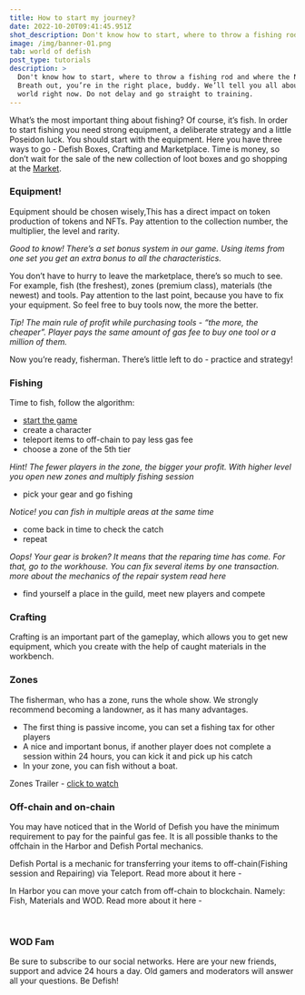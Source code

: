 ```yaml
---
title: How to start my journey?
date: 2022-10-20T09:41:45.951Z
shot_description: Don't know how to start, where to throw a fishing rod and where the NFTs hide?
image: /img/banner-01.png
tab: world of defish
post_type: tutorials
description: >
  Don't know how to start, where to throw a fishing rod and where the NFTs hide?
  Breath out, you’re in the right place, buddy. We’ll tell you all about our
  world right now. Do not delay and go straight to training.
---
```

<!--StartFragment-->

What’s the most important thing about fishing? Of course, it’s fish. In order to start fishing you need strong equipment, a deliberate strategy and a little Poseidon luck. You should start with the equipment. Here you have three ways to go - Defish Boxes, Crafting and Marketplace. Time is money, so don’t wait for the sale of the new collection of loot boxes and go shopping at the [Market](https://marketplace.worldofdefish.com/). 

### Equipment! 

Equipment should be chosen wisely,This has a direct impact on token production of tokens and NFTs. Pay attention to the collection number, the multiplier, the level and rarity. 

*Good to know! There’s a set bonus system in our game. Using items from one set you get an extra bonus to all the characteristics.*  

You don’t have to hurry to leave the marketplace, there’s so much to see. For example, fish (the freshest), zones (premium class), materials (the newest) and tools. Pay attention to the last point, because you have to fix your equipment. So feel free to buy tools now, the more the better.

*Tip! The main rule of profit while purchasing tools - “the more, the cheaper”. Player pays the same amount of gas fee to buy one tool or a million of them.*

Now you’re ready, fisherman. There’s little left to do - practice and strategy!

### Fishing

Time to fish, follow the algorithm:[](https://game.worldofdefish.com/)

* [start the game](https://game.worldofdefish.com/)﻿
* create a character 
* teleport items to off-chain to pay less gas fee
* choose a zone of the 5th tier

*Hint! The fewer players in the zone, the bigger your profit. With higher level you open new zones and multiply fishing session*

* pick your gear and go fishing

*Notice! you can fish in multiple areas at the same time*

* come back in time to check the catch
* repeat

*Oops! Your gear is broken? It means that the reparing time has come. For that, go to the workhouse. You can fix several items by one transaction. more about the mechanics of the repair system read here* 

* find yourself a place in the guild, meet new players and compete



### Crafting

Crafting is an important part of the gameplay, which allows you to get new equipment, which you create with the help of caught materials in the workbench.



### Zones

The fisherman, who has a zone, runs the whole show. We strongly recommend becoming a landowner, as it has many advantages. 

* The first thing is passive income, you can set a fishing tax for other players
* A nice and important bonus, if another player does not complete a session within 24 hours, you can kick it and pick up his catch
* In your zone, you can fish without a boat.

Zones Trailer - [click to watch](https://www.youtube.com/watch?v=Da-LBbmJySs&t=9s&ab_channel=DefishGames)



### Off-chain and on-chain

You may have noticed that in the World of Defish you have the minimum requirement to pay for the painful gas fee. It is all possible thanks to the offchain in the Harbor and Defish Portal mechanics.

Defish Portal is a mechanic for transferring your items to off-chain(Fishing session and Repairing) via Teleport. Read more about it here -

In Harbor you can move your catch from off-chain to blockchain. Namely: Fish, Materials and WOD. Read more about it here -

 

### WOD Fam

Be sure to subscribe to our social networks. Here are your new friends, support and advice 24 hours a day. Old gamers and moderators will answer all your questions. Be Defish! 



<!--EndFragment-->
